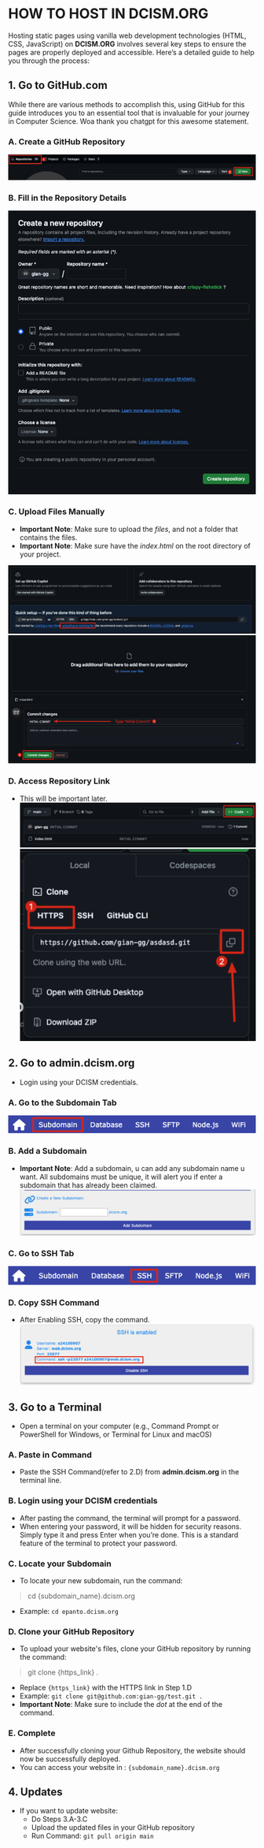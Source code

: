 # HOW TO HOST IN DCISM.ORG

Hosting static pages using vanilla web development technologies (HTML, CSS, JavaScript) on **DCISM.ORG** involves several key steps to ensure the pages are properly deployed and accessible. Here’s a detailed guide to help you through the process:

## 1. Go to **GitHub.com**

While there are various methods to accomplish this, using GitHub for this guide introduces you to an essential tool that is invaluable for your journey in Computer Science. Woa thank you chatgpt for this awesome statement.

### A. Create a GitHub Repository

![create-repo](../portfolio_assets/7/create-repo.png)

### B. Fill in the Repository Details

![fill-in](../portfolio_assets/7/fill-in.png)

### C. Upload Files Manually

- **Important Note**: Make sure to upload the _files_, and not a folder that contains the files.
- **Important Note**: Make sure have the _index.html_ on the root directory of your project.

![upload](../portfolio_assets/7/upload.png)
![upload2](../portfolio_assets/7/upload2.png)

### D. Access Repository Link

- This will be important later.
  ![link](../portfolio_assets/7/link.png)
  ![subdomain](../portfolio_assets/7/link2.png)

## 2. Go to **admin.dcism.org**

- Login using your DCISM credentials.

### A. Go to the Subdomain Tab

![subdomain](../portfolio_assets/7/subdomain.png)

### B. Add a Subdomain

- **Important Note**: Add a subdomain, u can add any subdomain name u want. All subdomains must be unique, it will alert you if enter a subdomain that has already been claimed.
  ![subdomain2](../portfolio_assets/7/subdomain2.png)

### C. Go to SSH Tab

![ssh](../portfolio_assets/7/ssh.png)

### D. Copy SSH Command

- After Enabling SSH, copy the command.
  ![ssh2](../portfolio_assets/7/ssh2.png)

## 3. Go to a Terminal

- Open a terminal on your computer (e.g., Command Prompt or PowerShell for Windows, or Terminal for Linux and macOS)

### A. Paste in Command

- Paste the SSH Command(refer to 2.D) from **admin.dcism.org** in the terminal line.

### B. Login using your DCISM credentials

- After pasting the command, the terminal will prompt for a password.
- When entering your password, it will be hidden for security reasons. Simply type it and press Enter when you’re done. This is a standard feature of the terminal to protect your password.

### C. Locate your Subdomain

- To locate your new subdomain, run the command:

> cd {subdomain_name}.dcism.org

- Example: `cd epanto.dcism.org`

### D. Clone your GitHub Repository

- To upload your website's files, clone your GitHub repository by running the command:

> git clone {https_link} .

- Replace `{https_link}` with the HTTPS link in Step 1.D
- Example: `git clone git@github.com:gian-gg/test.git .`
- **Important Note**: Make sure to include the _dot_ at the end of the command.

### E. Complete

- After successfully cloning your Github Repository, the website should now be successfully deployed.
- You can access your website in : `{subdomain_name}.dcism.org`

## 4. Updates

- If you want to update website:
  - Do Steps 3.A-3.C
  - Upload the updated files in your GitHub repository
  - Run Command: `git pull origin main`
